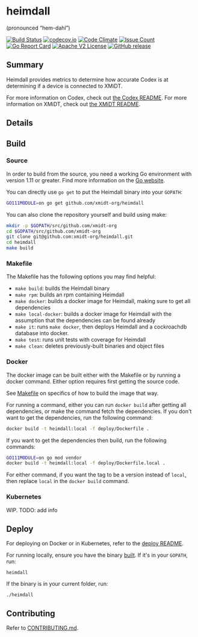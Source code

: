 # heimdall
(pronounced “hem-dahl”)

[![Build Status](https://travis-ci.com/xmidt-org/heimdall.svg?branch=master)](https://travis-ci.com/xmidt-org/heimdall)
[![codecov.io](http://codecov.io/github/xmidt-org/heimdall/coverage.svg?branch=master)](http://codecov.io/github/xmidt-org/heimdall?branch=master)
[![Code Climate](https://codeclimate.com/github/xmidt-org/heimdall/badges/gpa.svg)](https://codeclimate.com/github/xmidt-org/heimdall)
[![Issue Count](https://codeclimate.com/github/xmidt-org/heimdall/badges/issue_count.svg)](https://codeclimate.com/github/xmidt-org/heimdall)
[![Go Report Card](https://goreportcard.com/badge/github.com/xmidt-org/heimdall)](https://goreportcard.com/report/github.com/xmidt-org/heimdall)
[![Apache V2 License](http://img.shields.io/badge/license-Apache%20V2-blue.svg)](https://github.com/xmidt-org/heimdall/blob/master/LICENSE)
[![GitHub release](https://img.shields.io/github/release/xmidt-org/heimdall.svg)](CHANGELOG.md)


## Summary

Heimdall provides metrics to determine how accurate Codex is at determining if 
a device is connected to XMiDT.

For more information on Codex, check out [the Codex README](https://github.com/xmidt-org/codex-deploy).
For more information on XMiDT, check out [the XMiDT README](https://github.com/xmidt-org/xmidt).

## Details


## Build

### Source

In order to build from the source, you need a working Go environment with 
version 1.11 or greater. Find more information on the [Go website](https://golang.org/doc/install).

You can directly use `go get` to put the Heimdall binary into your `GOPATH`:
```bash
GO111MODULE=on go get github.com/xmidt-org/heimdall
```

You can also clone the repository yourself and build using make:

```bash
mkdir -p $GOPATH/src/github.com/xmidt-org
cd $GOPATH/src/github.com/xmidt-org
git clone git@github.com:xmidt-org/heimdall.git
cd heimdall
make build
```

### Makefile

The Makefile has the following options you may find helpful:
* `make build`: builds the Heimdall binary
* `make rpm`: builds an rpm containing Heimdall
* `make docker`: builds a docker image for Heimdall, making sure to get all 
   dependencies
* `make local-docker`: builds a docker image for Heimdall with the assumption
   that the dependencies can be found already
* `make it`: runs `make docker`, then deploys Heimdall and a cockroachdb 
   database into docker.
* `make test`: runs unit tests with coverage for Heimdall
* `make clean`: deletes previously-built binaries and object files

### Docker

The docker image can be built either with the Makefile or by running a docker 
command.  Either option requires first getting the source code.

See [Makefile](#Makefile) on specifics of how to build the image that way.

For running a command, either you can run `docker build` after getting all 
dependencies, or make the command fetch the dependencies.  If you don't want to 
get the dependencies, run the following command:
```bash
docker build -t heimdall:local -f deploy/Dockerfile .
```
If you want to get the dependencies then build, run the following commands:
```bash
GO111MODULE=on go mod vendor
docker build -t heimdall:local -f deploy/Dockerfile.local .
```

For either command, if you want the tag to be a version instead of `local`, 
then replace `local` in the `docker build` command.

### Kubernetes

WIP. TODO: add info

## Deploy

For deploying on Docker or in Kubernetes, refer to the [deploy README](https://github.com/xmidt-org/codex-deploy/tree/master/deploy/README.md).

For running locally, ensure you have the binary [built](#Source).  If it's in 
your `GOPATH`, run:
```
heimdall
```
If the binary is in your current folder, run:
```
./heimdall
```

## Contributing

Refer to [CONTRIBUTING.md](CONTRIBUTING.md).